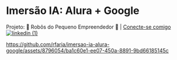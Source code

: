 # Imersão IA: Alura + Google
Projeto: 🤖 Robôs do Pequeno Empreendedor 💼 | <a href="https://www.linkedin.com/in/rodrigocfaria/" target="_blank">Conecte-se comigo![linkedin (1)](https://github.com/rfaria/imersao-ia-alura-google/assets/8796054/a7489af2-89d8-4047-9373-f33121f10b67)</a>

https://github.com/rfaria/imersao-ia-alura-google/assets/8796054/ba1c60e1-ee07-450a-8891-9bd66185145c
